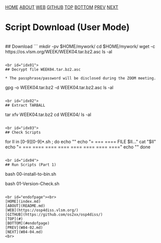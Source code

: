 ---
---
[HOME](index.md)
[ABOUT](README.md)
[WEB](https://osp4diss.vlsm.org/)
[GITHUB](https://github.com/os2xx/osp4diss/)
[TOP](#)
[BOTTOM](#endofpage)
[PREV](W04-02.md)
[NEXT](W04-04.md)

# Script Download (User Mode)

<br id="idx00">
## Download <https://os.vlsm.org/WEEK/WEEK04.tar.bz2.asc>
```
mkdir -pv $HOME/mywork/
cd $HOME/mywork/
wget -c https://os.vlsm.org/WEEK/WEEK04.tar.bz2.asc
ls -al

```

<br id="idx01">
## Decrypt file WEEK04.tar.bz2.asc

* The passphrase/password will be disclosed during the ZOOM meeting.

```
gpg -o WEEK04.tar.bz2 -d WEEK04.tar.bz2.asc
ls -al

```

<br id="idx02">
## Extract TARBALL
```
tar xfv WEEK04.tar.bz2
cd WEEK04/
ls -al

```

<br id="idx03">
## Check Scripts
```
for II in [0-9][0-9]*.sh ; do
    echo ""
    echo "= === ==== FILE $II..."
    cat  "$II"
    echo "= === ==== ==== ==== ==== ==== ==== ===="
    echo ""
done

```

<br id="idx04">
## Run Scripts (Part 1)
```
bash 00-install-to-bin.sh

bash 01-Version-Check.sh


```

<br id="endofpage"><br>
[HOME](index.md)
[ABOUT](README.md)
[WEB](https://osp4diss.vlsm.org/)
[GITHUB](https://github.com/os2xx/osp4diss/)
[TOP](#)
[BOTTOM](#endofpage)
[PREV](W04-02.md)
[NEXT](W04-04.md)
<br>


